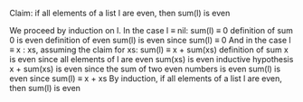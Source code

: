 Claim: if all elements of a list l are even, then sum(l) is even

We proceed by induction on l.
In the case l ≡ nil:
  sum(l) ≡ 0            definition of sum
  0 is even             definition of even
  sum(l) is even        since sum(l) ≡ 0
And in the case l ≡ x : xs, assuming the claim for xs:
  sum(l) ≡ x + sum(xs)  definition of sum
  x is even             since all elements of l are even
  sum(xs) is even       inductive hypothesis
  x + sum(xs) is even   since the sum of two even numbers is even
  sum(l) is even        since sum(l) ≡ x + xs
By induction, if all elements of a list l are even, then sum(l) is even